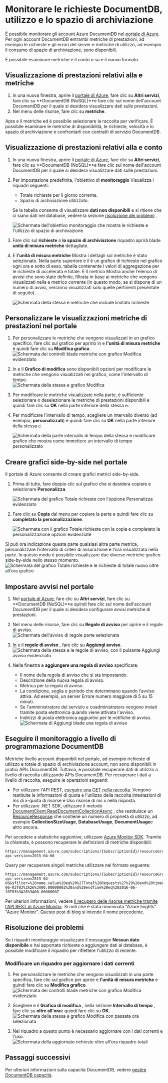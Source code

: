 <properties
    pageTitle="Monitorare lo spazio di archiviazione e le richieste di DocumentDB | Microsoft Azure"
    description="Informazioni su come eseguire il monitoraggio account DocumentDB per metriche di prestazioni, ad esempio gli errori di server e le richieste e metriche di utilizzo, ad esempio il consumo di spazio di archiviazione."
    services="documentdb"
    documentationCenter=""
    authors="mimig1"
    manager="jhubbard"
    editor="cgronlun"/>

<tags
    ms.service="documentdb"
    ms.workload="data-services"
    ms.tgt_pltfrm="na"
    ms.devlang="na"
    ms.topic="article"
    ms.date="10/17/2016"
    ms.author="mimig"/>

# <a name="monitor-documentdb-requests-usage-and-storage"></a>Monitorare le richieste DocumentDB, utilizzo e lo spazio di archiviazione

È possibile monitorare gli account Azure DocumentDB nel [portale di Azure](https://portal.azure.com/). Per ogni account DocumentDB entrambi metriche di prestazioni, ad esempio le richieste e gli errori del server e metriche di utilizzo, ad esempio il consumo di spazio di archiviazione, sono disponibili.

È possibile esaminare metriche e il conto o su e il nuovo formato.

## <a name="view-performance-metrics-on-the-metrics-blade"></a>Visualizzazione di prestazioni relativi alla e metriche

1. In una nuova finestra, aprire il [portale di Azure](https://portal.azure.com/), fare clic su **Altri servizi**, fare clic su **DocumentDB (NoSQL)**e fare clic sul nome dell'account DocumentDB per il quale si desidera visualizzare dati sulle prestazioni.
2. Nel menu delle risorse, fare clic su **metriche**.

Apre e il metriche ed è possibile selezionare la raccolta per verificare. È possibile esaminare le metriche di disponibilità, le richieste, velocità e lo spazio di archiviazione e confrontarli con contratti di servizio DocumentDB.

## <a name="view-performance-metrics-on-the-account-blade"></a>Visualizzazione di prestazioni relativi alla e conto
1.  In una nuova finestra, aprire il [portale di Azure](https://portal.azure.com/), fare clic su **Altri servizi**, fare clic su **DocumentDB (NoSQL)**e fare clic sul nome dell'account DocumentDB per il quale si desidera visualizzare dati sulle prestazioni.

2.  Per impostazione predefinita, l'obiettivo di **monitoraggio** Visualizza i riquadri seguenti:
    *   Totale richieste per il giorno corrente.
    *   Spazio di archiviazione utilizzato.

    Se la tabella consente di visualizzare **dati non disponibili** e si ritiene che ci siano dati nel database, vedere la sezione [risoluzione dei problemi](#troubleshooting) .

    ![Schermata dell'obiettivo monitoraggio che mostra le richieste e l'utilizzo di spazio di archiviazione](./media/documentdb-monitor-accounts/documentdb-total-requests-and-usage.png)


3.  Fare clic sul **richieste** o **lo spazio di archiviazione** riquadro aprirà blade **unità di misura metriche** dettagliate.
4.  E **l'unità di misura metriche** Mostra i dettagli sul metriche è stato selezionato.  Nella parte superiore e il è un grafico di richieste nel grafico ogni ora e sotto di esso, tabella contenente i valori di aggregazione per le richieste di accelerata e totale.  E il metrico Mostra anche l'elenco di avvisi che sono state definite, filtrata in base ai metriche che vengono visualizzati nella e metrico corrente (in questo modo, se si dispone di un numero di avvisi, verranno visualizzati solo quelle pertinenti presentate di seguito).   

    ![Schermata della stessa e metriche che include limitato richieste](./media/documentdb-monitor-accounts/documentdb-metric-blade.png)


## <a name="customize-performance-metric-views-in-the-portal"></a>Personalizzare le visualizzazioni metriche di prestazioni nel portale

1.  Per personalizzare le metriche che vengono visualizzati in un grafico specifico, fare clic sul grafico per aprirlo in e **l'unità di misura metriche** e quindi fare clic su **Modifica grafico**.  
    ![Schermata dei controlli blade metriche con grafico Modifica evidenziato](./media/documentdb-monitor-accounts/madocdb3.png)

2.  In e il **Grafico di modifica** sono disponibili opzioni per modificare le metriche che vengono visualizzati nel grafico, come l'intervallo di tempo.  
    ![Schermata della stessa e grafico Modifica](./media/documentdb-monitor-accounts/madocdb4.png)

3.  Per modificare le metriche visualizzate nella parte, è sufficiente selezionare o deselezionare le metriche di prestazioni disponibili e quindi fare clic su **OK** nella parte inferiore della stessa e.  
4.  Per modificare l'intervallo di tempo, scegliere un intervallo diverso (ad esempio, **personalizzati**) e quindi fare clic su **OK** nella parte inferiore della stessa e.  

    ![Schermata della parte intervallo di tempo della stessa e modificare grafico che mostra come immettere un intervallo di tempo personalizzato](./media/documentdb-monitor-accounts/madocdb5.png)


## <a name="create-side-by-side-charts-in-the-portal"></a>Creare grafici side-by-side nel portale
Il portale di Azure consente di creare grafici metrici side-by-side.  

1.  Prima di tutto, fare doppio clic sul grafico che si desidera copiare e selezionare **Personalizza**.

    ![Schermata del grafico Totale richieste con l'opzione Personalizza evidenziato](./media/documentdb-monitor-accounts/madocdb6.png)

2.  Fare clic su **Copia** dal menu per copiare la parte e quindi fare clic su **completato la personalizzazione**.

    ![Schermata con il grafico Totale richieste con la copia e completato la personalizzazione opzioni evidenziate](./media/documentdb-monitor-accounts/madocdb7.png)  


Si può ora indicazione questa parte qualsiasi altra parte metrica, personalizzare l'intervallo di criteri di misurazione e l'ora visualizzata nella parte.  In questo modo è possibile visualizzare due diverse metriche grafico side-by-side nello stesso momento.  
    ![Schermata del grafico Totale richieste e le richieste di totale nuovo oltre all'ora grafico](./media/documentdb-monitor-accounts/madocdb8.png)  

## <a name="set-up-alerts-in-the-portal"></a>Impostare avvisi nel portale
1.  Nel [portale di Azure](https://portal.azure.com/), fare clic su **Altri servizi**, fare clic su **DocumentDB (NoSQL)**e quindi fare clic sul nome dell'account DocumentDB per il quale si desidera configurare avvisi metriche di prestazioni.

2.  Nel menu delle risorse, fare clic su **Regole di avviso** per aprire e il regole di avviso.  
    ![Schermata dell'avviso di regole parte selezionata](./media/documentdb-monitor-accounts/madocdb10.5.png)

3.  In e il **regole di avviso** , fare clic su **Aggiungi avviso**.  
    ![Schermata della stessa e le regole di avviso, con il pulsante Aggiungi avviso evidenziato](./media/documentdb-monitor-accounts/madocdb11.png)

4.  Nella finestra e **aggiungere una regola di avviso** specificare:
    *   Il nome della regola di avviso che si sta impostando.
    *   Descrizione della nuova regola di avviso.
    *   Metrica per la regola di avviso.
    *   La condizione, soglia e periodo che determinano quando l'avviso attiva. Ad esempio, un server Errore numero maggiore di 5 su 15 minuti.
    *   Se l'amministratore del servizio e coadministrators vengono inviati tramite posta elettronica quando viene attivata l'avviso.
    *   Indirizzi di posta elettronica aggiuntivi per le notifiche di avviso.  
    ![Schermata di Aggiungi blade una regola di avviso](./media/documentdb-monitor-accounts/madocdb12.png)

## <a name="monitor-documentdb-programatically"></a>Eseguire il monitoraggio a livello di programmazione DocumentDB
Metriche livello account disponibili nel portale, ad esempio richieste di utilizzo e totale di spazio di archiviazione account, non sono disponibili in pratici APIs DocumentDB. Tuttavia, è possibile recuperare dati di utilizzo a livello di raccolta utilizzando APIs DocumentDB. Per recuperare i dati a livello di raccolta, eseguire le operazioni seguenti:

- Per utilizzare l'API REST, [eseguire una GET nella raccolta](https://msdn.microsoft.com/library/mt489073.aspx). Vengono restituite le informazioni di quota e l'utilizzo della raccolta intestazioni di ms di x-quota di risorse e Uso risorse di ms x nella risposta.
- Per utilizzare .NET SDK, utilizzare il metodo [DocumentClient.ReadDocumentCollectionAsync](https://msdn.microsoft.com/library/microsoft.azure.documents.client.documentclient.readdocumentcollectionasync.aspx) , che restituisce un [ResourceResponse](https://msdn.microsoft.com/library/dn799209.aspx) che contiene un numero di proprietà di utilizzo, ad esempio **CollectionSizeUsage**, **DatabaseUsage**, **DocumentUsage**e altro ancora.

Per accedere a statistiche aggiuntive, utilizzare [Azure Monitor SDK](https://www.nuget.org/packages/Microsoft.Azure.Insights). Tramite la chiamata, è possono recuperare le definizioni di metriche disponibili:

    https://management.azure.com/subscriptions/{SubscriptionId}/resourceGroups/{ResourceGroup}/providers/Microsoft.DocumentDb/databaseAccounts/{DocumentDBAccountName}/metricDefinitions?api-version=2015-04-08

Query per recuperare singoli metriche utilizzare nel formato seguente:

    https://management.azure.com/subscriptions/{SubecriptionId}/resourceGroups/{ResourceGroup}/providers/Microsoft.DocumentDb/databaseAccounts/{DocumentDBAccountName}/metrics?api-version=2015-04-08&$filter=%28name.value%20eq%20%27Total%20Requests%27%29%20and%20timeGrain%20eq%20duration%27PT5M%27%20and%20startTime%20eq%202016-06-03T03%3A26%3A00.0000000Z%20and%20endTime%20eq%202016-06-10T03%3A26%3A00.0000000Z

Per ulteriori informazioni, vedere [Il recupero delle risorse metriche tramite l'API REST di Azure Monitor](https://blogs.msdn.microsoft.com/cloud_solution_architect/2016/02/23/retrieving-resource-metrics-via-the-azure-insights-api/). Si noti che è stata rinominata "Azure Inights" "Azure Monitor".  Questo post di blog si intende il nome precedente.

## <a name="troubleshooting"></a>Risoluzione dei problemi
Se i riquadri monitoraggio visualizzare il messaggio **Nessun dato disponibile** e hai apportate richieste o aggiungere dati al database, è possibile modificare il riquadro per riflettere l'utilizzo di recente.

### <a name="edit-a-tile-to-refresh-current-data"></a>Modificare un riquadro per aggiornare i dati correnti
1.  Per personalizzare le metriche che vengono visualizzati in una parte specifica, fare clic sul grafico per aprire e **l'unità di misura metriche** e quindi fare clic su **Modifica grafico**.  
    ![Schermata dei controlli blade metriche con grafico Modifica evidenziato](./media/documentdb-monitor-accounts/madocdb3.png)

2.  Scegliere e il **Grafico di modifica** , nella sezione **Intervallo di tempo** , fare clic su **oltre all'ora**e quindi fare clic su **OK**.  
    ![Schermata della stessa e grafico Modifica con passata ora selezionata](./media/documentdb-monitor-accounts/documentdb-no-available-data-past-hour.png)


3.  Nel riquadro a questo punto è necessario aggiornare con i dati correnti e l'uso.  
    ![Schermata della aggiornato richieste oltre all'ora riquadro totali](./media/documentdb-monitor-accounts/documentdb-no-available-data-fixed.png)

## <a name="next-steps"></a>Passaggi successivi
Per ulteriori informazioni sulla capacità DocumentDB, vedere [gestire DocumentDB capacità](documentdb-manage.md).
